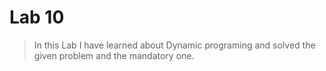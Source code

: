 # Lab 10

> In this Lab I have learned about Dynamic programing and solved the given problem and the mandatory one.


